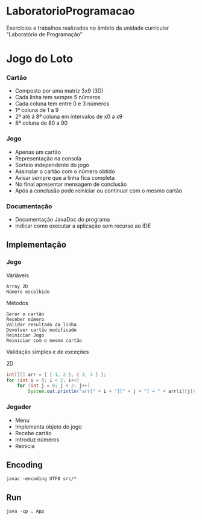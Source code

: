# LaboratorioProgramacao
Exercícios e trabalhos realizados no âmbito da unidade curricular "Laboratório de Programação"

# Jogo do Loto

### Cartão
* Composto por uma matriz 3x9 (3D)
* Cada linha tem sempre 5 números
* Cada coluna tem entre 0 e 3 números
* 1ª coluna de 1 a 9
* 2ª até á 8ª coluna em intervalos de x0 a x9
* 8ª coluna de 80 a 90

### Jogo
* Apenas um cartão
* Representação na consola
* Sorteio independente do jogo
* Assinalar o cartão com o número obtido
* Avisar sempre que a linha fica completa
* No final apresentar mensagem de conclusão
* Após a conclusão pode reiniciar ou continuar com o mesmo cartão

### Documentação
* Documentação JavaDoc do programa
* Indicar como executar a aplicação sem recurso ao IDE

## Implementação

### Jogo

Variáveis

    Array 2D                                                 
    Número escolhido

Métodos

    Gerar o cartão
    Receber número
    Validar resultado da linha
    Devolver cartão modificado
    Reiniciar Jogo
    Reiniciar com o mesmo cartão
Validação simples e de exceções

2D

```java
int[][] arr = { { 1, 2 }, { 3, 4 } };
for (int i = 0; i < 2; i++)
    for (int j = 0; j < 2; j++)
        System.out.println("arr[" + i + "][" + j + "] = " + arr[i][j]);
```

### Jogador
* Menu
* Implementa objeto do jogo
* Recebe cartão
* Introduz números
* Reinicia

## Encoding
```
javac -encoding UTF8 src/*
```
## Run
```
java -cp . App
```
